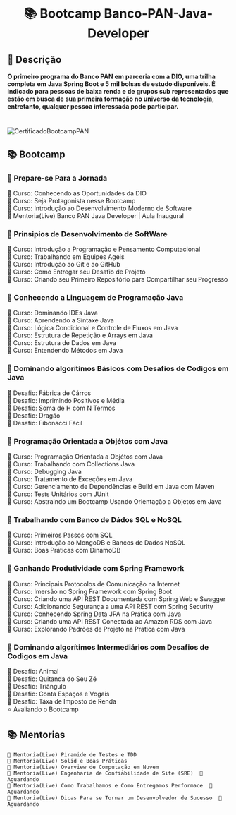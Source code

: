 <h1 align="center"> 📚 Bootcamp Banco-PAN-Java-Developer </h1>

## 👀 Descrição  
<strong>O primeiro programa do Banco PAN em parceria com a DIO, uma trilha completa em Java Spring Boot e 5 mil bolsas de estudo disponíveis. É indicado para pessoas de baixa renda e de grupos sub representados que estão em busca de sua primeira formação no universo da tecnologia, entretanto, qualquer pessoa interessada pode participar.</strong>  

#
 
![CertificadoBootcampPAN](https://user-images.githubusercontent.com/116371262/225710267-b563eeb8-b1ed-410a-9eba-37cdd6bee753.png)



## 📚 Bootcamp

### 🔺 Prepare-se Para a Jornada  
  🔹 Curso: Conhecendo as Oportunidades da DIO  
  🔹 Curso: Seja Protagonista nesse Bootcamp  
  🔹 Curso: Introdução ao Desenvolvimento Moderno de Software  
  🤝 Mentoria(Live) Banco PAN Java Developer | Aula Inaugural  
  
### 🔺 Prinsipios de Desenvolvimento de SoftWare  
  🔹 Curso: Introdução a Programação e Pensamento Computacional  
  🔹 Curso: Trabalhando em Equipes Ageis  
  🔹 Curso: Introdução ao Git e ao GitHub  
  🔹 Curso: Como Entregar seu Desafio de Projeto  
  🔹 Curso: Criando seu Primeiro Repositório para Compartilhar seu Progresso  
  
### 🔺 Conhecendo a Linguagem de Programação Java
  🔹 Curso: Dominando IDEs Java  
  🔹 Curso: Aprendendo a Sintaxe Java  
  🔹 Curso: Lógica Condicional e Controle de Fluxos em Java  
  🔹 Curso: Estrutura de Repetição e Arrays em Java  
  🔹 Curso: Estrutura de Dados em Java  
  🔹 Curso: Entendendo Métodos em Java  

### 🔺 Dominando algorítimos Básicos com Desafios de Codigos em Java
  🔸 Desafio: Fábrica de Cárros  
  🔸 Desafio: Imprimindo Positivos e Média  
  🔸 Desafio: Soma de H com N Termos  
  🔸 Desafio: Dragão  
  🔸 Desafio: Fibonacci Fácil  

### 🔺 Programação Orientada a Objétos com Java  
  🔹 Curso: Programação Orientada a Objétos com Java  
  🔹 Curso: Trabalhando com Collections Java  
  🔹 Curso: Debugging Java  
  🔹 Curso: Tratamento de Exceções em Java  
  🔹 Curso: Gerenciamento de Dependências e Build em Java com Maven  
  🔹 Curso: Tests Unitários com JUnit  
  🔹 Curso: Abstraindo um Bootcamp Usando Orientação a Objetos em Java  

### 🔺 Trabalhando com Banco de Dádos SQL e NoSQL  
  🔹 Curso: Primeiros Passos com SQL  
  🔹 Curso: Introdução ao MongoDB e Bancos de Dados NoSQL  
  🔹 Curso: Boas Práticas com DinamoDB  

### 🔺 Ganhando Produtividade com Spring Framework
  🔹 Curso: Principais Protocolos de Comunicação na Internet  
  🔹 Curso: Imersão no Spring Framework com Spring Boot  
  🔹 Curso: Criando uma API REST Documentada com Spring Web e Swagger  
  🔹 Curso: Adicionando Segurança a uma API REST com Spring Security  
  🔹 Curso: Conhecendo Spring Data JPA na Prática com Java  
  🔹 Curso: Criando uma API REST Conectada ao Amazon RDS com Java  
  🔹 Curso: Explorando Padrões de Projeto na Pratica com Java  

### 🔺 Dominando algorítimos Intermediários com Desafios de Codigos em Java
  🔸 Desafio: Animal  
  🔸 Desafio: Quitanda do Seu Zé  
  🔸 Desafio: Triângulo  
  🔸 Desafio: Conta Espaços e Vogais  
  🔸 Desafio: Táxa de Imposto de Renda  
  ⭐️ Avaliando o Bootcamp
  
## 📚 Mentorias
    🤝 Mentoria(Live) Piramide de Testes e TDD  
    🤝 Mentoria(Live) Solid e Boas Práticas 
    🤝 Mentoria(Live) Overview de Computação em Nuvem  
    🤝 Mentoria(Live) Engenharia de Confiabilidade de Site (SRE)  🛑 Aguardando
    🤝 Mentoria(Live) Como Trabalhamos e Como Entregamos Performace  🛑 Aguardando
    🤝 Mentoria(Live) Dicas Para se Tornar um Desenvolvedor de Sucesso  🛑 Aguardando
